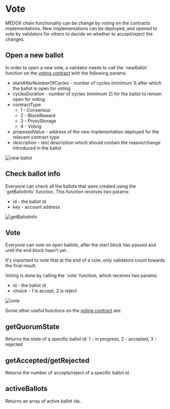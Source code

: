 # Vote

MEDOX chain functionality can be change by voting on the contracts implementations. New implementations can be deployed, and opened to vote by validators for others to decide on whether to accept/reject the changes.

## Open a new ballot

In order to open a new vote, a validator needs to call the \`newBallot\` function on the [voting contract](https://mdcscan.com/address/0xC59D39E832316504219B7236Ea03919B9dF96FDD) with the following params:

* startAfterNumberOfCycles - number of cycles (minimum 1) after which the ballot is open for voting
* cyclesDuration - number of cycles (minimum 2) for the ballot to remain open for voting
* contractType
  * 1 - Consensus
  * 2 - BlockReward
  * 3 - ProxyStorage
  * 4 - Voting
* proposedValue - address of the new implementation deployed for the relevant contract type
* description - text description which should contain the reason/change introduced in the ballot

![new ballot](<../../.gitbook/assets/image (5).png>)

## Check ballot info

Everyone can check all the ballots that were created using the \`getBallotInfo\` function. This function receives two params:

* id - the ballot id
* key - account address

![getBallotInfo](<../../.gitbook/assets/image (2).png>)

## Vote

Everyone can vote on open ballots, after the start block has passed and until the end block hasn't yet.

It's important to note that at the end of a vote, only validators count towards the final result.

Voting is done by calling the \`vote\` function, which receives two params:

* id - the ballot id
* choice - 1 is accept, 2 is reject

![vote](../../.gitbook/assets/image.png)



Some other useful functions on the [voting contract](https://mdcscan.com/address/0xC59D39E832316504219B7236Ea03919B9dF96FDD) are:

## getQuorumState

Returns the state of a specific ballot id: 1 - in progress, 2 - accepted, 3 - rejected

## getAccepted/getRejected

Returns the number of accepts/reject of a specific ballot id.

## activeBallots

Returns an array of active ballot ids.
